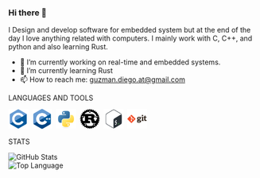 ### Hi there 👋

I Design and develop software for embedded system but at the end of the day I love anything related with computers.
I mainly work with C, C++, and python and also learning Rust.

- 🔭 I’m currently working on real-time and embedded systems.
- 🌱 I’m currently learning Rust
- 📫 How to reach me: guzman.diego.at@gmail.com

LANGUAGES AND TOOLS

<div>
  <img src="https://github.com/devicons/devicon/blob/master/icons/c/c-original.svg" title="C" alt="C" width="40" height="40"/>&nbsp;
  <img src="https://github.com/devicons/devicon/blob/master/icons/cplusplus/cplusplus-original.svg" title="C++" alt="C++" width="40" height="40"/>&nbsp;
  <img src="https://github.com/devicons/devicon/blob/master/icons/python/python-original.svg" title="Python" alt="Python" width="40" height="40"/>&nbsp;
  <img src="https://github.com/devicons/devicon/blob/master/icons/rust/rust-plain.svg" title="rust" alt="rust" width="40" height="40"/>&nbsp;
  <img src="https://github.com/devicons/devicon/blob/master/icons/bash/bash-original.svg" title="bash" alt="bash" width="40" height="40"/>&nbsp;
  <img src="https://github.com/devicons/devicon/blob/master/icons/git/git-original-wordmark.svg" title="Git" alt="Git" width="40" height="40"/>&nbsp;
</div>


STATS
<div>
<p>
    <img alt = "GitHub Stats" src="https://github-readme-stats.vercel.app/api?username=Daparrag&theme=dark&show_icons=true&icon_color=000000&hide_border=true">
    <br>
    <img alt = "Top Language" src="https://github-readme-stats.vercel.app/api/top-langs/?username=Daparrag&theme=dark&hide=html,&hide_border=true"
</p>
</div>
<!--
**Daparrag/Daparrag** is a ✨ _special_ ✨ repository because its `README.md` (this file) appears on your GitHub profile.

Here are some ideas to get you started:

- 🔭 I’m currently working on ...
- 🌱 I’m currently learning ...
- 👯 I’m looking to collaborate on ...
- 🤔 I’m looking for help with ...
- 💬 Ask me about ...
- 📫 How to reach me: ...
- 😄 Pronouns: ...
- ⚡ Fun fact: ...
-->
